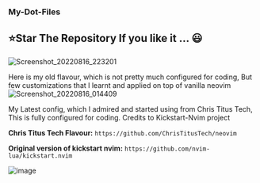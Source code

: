 ### My-Dot-Files

## **⭐Star The Repository If you like it ... 😃**   


![Screenshot_20220816_223201](https://user-images.githubusercontent.com/40629789/184937150-310a7f99-0c85-402e-9fde-85b984e29d33.png)

Here is my old flavour, which is not pretty much configured for coding, But few customizations that I learnt and applied on top of vanilla neovim
![Screenshot_20220816_014409](https://user-images.githubusercontent.com/40629789/184710644-f9cb8af2-e439-4f4c-a196-75070f101cee.png)

My Latest config, which I admired and started using from Chris Titus Tech, This is fully configured for coding. Credits to Kickstart-Nvim project

**Chris Titus Tech Flavour:** `https://github.com/ChrisTitusTech/neovim`

**Original version of kickstart nvim:** `https://github.com/nvim-lua/kickstart.nvim`

![image](https://github.com/Ajay-056/My-Dot-Files/assets/40629789/ba1d0611-cc78-4bf1-bc51-be44d8c7ae43)



     
